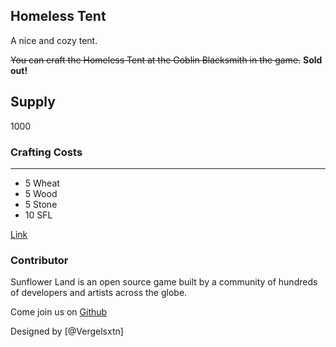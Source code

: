 ## Homeless Tent

A nice and cozy tent.

~~You can craft the Homeless Tent at the Goblin Blacksmith in the game.~~ **Sold out!**

## Supply

1000

### Crafting Costs

---

- 5 Wheat
- 5 Wood
- 5 Stone
- 10 SFL

[Link](https://docs.sunflower-land.com/player-guides/rare-and-limited-items#decorations)

### Contributor

Sunflower Land is an open source game built by a community of hundreds of developers and artists across the globe.

Come join us on [Github](https://github.com/sunflower-land/sunflower-land)

Designed by [@Vergelsxtn]
